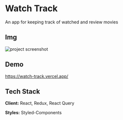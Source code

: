 
# Watch Track

An app for keeping track of watched and review movies


## Img
![project screenshot](https://github.com/OktayRasimov/WatchTrack/assets/131280054/f42cfffa-d4c0-4542-928b-bbda828f5396)

## Demo

https://watch-track.vercel.app/


## Tech Stack

**Client:** React, Redux, React Query

**Styles:** Styled-Components



